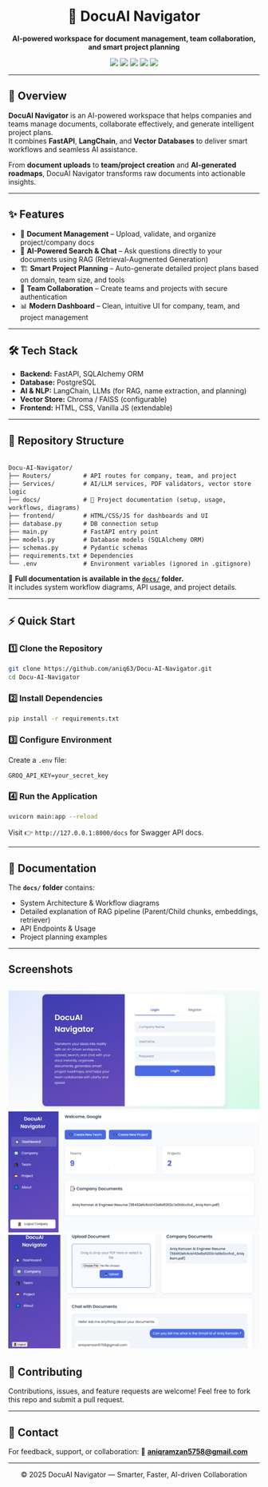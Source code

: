 <h1 align="center">📘 DocuAI Navigator</h1>
<p align="center">
  <b>AI-powered workspace for document management, team collaboration, and smart project planning</b>  
</p>

<p align="center">
  <img src="https://img.shields.io/badge/FastAPI-005571?style=for-the-badge&logo=fastapi&logoColor=white" />
  <img src="https://img.shields.io/badge/PostgreSQL-336791?style=for-the-badge&logo=postgresql&logoColor=white" />
  <img src="https://img.shields.io/badge/LangChain-2C3E50?style=for-the-badge&logo=python&logoColor=white" />
  <img src="https://img.shields.io/badge/VectorDB-FF6F00?style=for-the-badge&logo=databricks&logoColor=white" />
  <img src="https://img.shields.io/badge/AI-Generation-FF4088?style=for-the-badge&logo=openai&logoColor=white" />
</p>

---

## 🚀 Overview
**DocuAI Navigator** is an AI-powered workspace that helps companies and teams manage documents, collaborate effectively, and generate intelligent project plans.  
It combines **FastAPI**, **LangChain**, and **Vector Databases** to deliver smart workflows and seamless AI assistance.

From **document uploads** to **team/project creation** and **AI-generated roadmaps**, DocuAI Navigator transforms raw documents into actionable insights.

---

## ✨ Features
- 📂 **Document Management** – Upload, validate, and organize project/company docs  
- 🤖 **AI-Powered Search & Chat** – Ask questions directly to your documents using RAG (Retrieval-Augmented Generation)  
- 🏗 **Smart Project Planning** – Auto-generate detailed project plans based on domain, team size, and tools  
- 👥 **Team Collaboration** – Create teams and projects with secure authentication  
- 📊 **Modern Dashboard** – Clean, intuitive UI for company, team, and project management  

---

## 🛠 Tech Stack
- **Backend:** FastAPI, SQLAlchemy ORM
- **Database:** PostgreSQL  
- **AI & NLP:** LangChain, LLMs (for RAG, name extraction, and planning)  
- **Vector Store:** Chroma / FAISS (configurable)  
- **Frontend:** HTML, CSS, Vanilla JS (extendable)  

---

## 📂 Repository Structure
```

Docu-AI-Navigator/
├── Routers/         # API routes for company, team, and project
├── Services/        # AI/LLM services, PDF validators, vector store logic
├── docs/            # 📖 Project documentation (setup, usage, workflows, diagrams)
├── frontend/        # HTML/CSS/JS for dashboards and UI
├── database.py      # DB connection setup
├── main.py          # FastAPI entry point
├── models.py        # Database models (SQLAlchemy ORM)
├── schemas.py       # Pydantic schemas
├── requirements.txt # Dependencies
└── .env             # Environment variables (ignored in .gitignore)

````

📖 **Full documentation is available in the [`docs/`](./docs) folder.**  
It includes system workflow diagrams, API usage, and project details.

---

## ⚡ Quick Start

### 1️⃣ Clone the Repository
```bash
git clone https://github.com/aniq63/Docu-AI-Navigator.git
cd Docu-AI-Navigator
````

### 2️⃣ Install Dependencies

```bash
pip install -r requirements.txt
```

### 3️⃣ Configure Environment

Create a `.env` file:

```env
GROQ_API_KEY=your_secret_key
```

### 4️⃣ Run the Application

```bash
uvicorn main:app --reload
```

Visit 👉 `http://127.0.0.1:8000/docs` for Swagger API docs.

---

## 📖 Documentation

The **`docs/` folder** contains:

* System Architecture & Workflow diagrams
* Detailed explanation of RAG pipeline (Parent/Child chunks, embeddings, retriever)
* API Endpoints & Usage
* Project planning examples

---
## Screenshots
![image alt](https://github.com/aniq63/Docu-AI-Navigator/blob/main/Capture.PNG)
![image alt](https://github.com/aniq63/Docu-AI-Navigator/blob/main/Capture1.PNG)
![image alt](https://github.com/aniq63/Docu-AI-Navigator/blob/main/Capture2.PNG)
---

## 🤝 Contributing

Contributions, issues, and feature requests are welcome!
Feel free to fork this repo and submit a pull request.

---

## 📧 Contact

For feedback, support, or collaboration:
📩 **aniqramzan5758@gmail.com**

---

<p align="center">
  &copy; 2025 DocuAI Navigator — Smarter, Faster, AI-driven Collaboration
</p>
